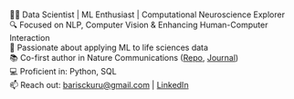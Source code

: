 <br>👨‍💻 Data Scientist | ML Enthusiast | Computational Neuroscience Explorer
<br>🔍 Focused on NLP, Computer Vision & Enhancing Human-Computer Interaction
<br>🧠 Passionate about applying ML to life sciences data
<br>📚 Co-first author in Nature Communications ([Repo](https://github.com/baris-kuru/phase-to-rate), [Journal](https://www.nature.com/articles/s41467-023-41803-8))
<br>💻 Proficient in: Python, SQL
<br>📫 Reach out: barisckuru@gmail.com | [LinkedIn]([your-linkedin-url](https://www.linkedin.com/in/baris-kuru-363534158/))
